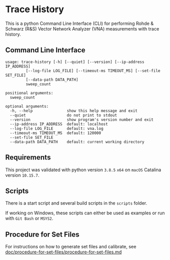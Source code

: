 # Trace History

This is a python Command Line Interface (CLI) for performing Rohde & Schwarz (R&S) Vector Network Analyzer (VNA) measurements with trace history.

## Command Line Interface

```comment
usage: trace-history [-h] [--quiet] [--version] [--ip-address IP_ADDRESS]
         [--log-file LOG_FILE] [--timeout-ms TIMEOUT_MS] [--set-file SET_FILE]
         [--data-path DATA_PATH]
         sweep_count

positional arguments:
  sweep_count

optional arguments:
  -h, --help               show this help message and exit
  --quiet                  do not print to stdout
  --version                show program's version number and exit
  --ip-address IP_ADDRESS  default: localhost
  --log-file LOG_FILE      default: vna.log
  --timeout-ms TIMEOUT_MS  default: 120000
  --set-file SET_FILE
  --data-path DATA_PATH    default: current working directory
```

## Requirements

This project was validated with python version `3.8.5` `x64` on `macOS` Catalina version `10.15.7`.

## Scripts

There is a start script and several build scripts in the `scripts` folder.

If working on Windows, these scripts can either be used as examples or run with `Git Bash` or `MSYS2`.

## Procedure for Set Files

For instructions on how to generate set files and calibrate, see [doc/procedure-for-set-files/procedure-for-set-files.md](doc/procedure-for-set-files/procedure-for-set-files.md)

